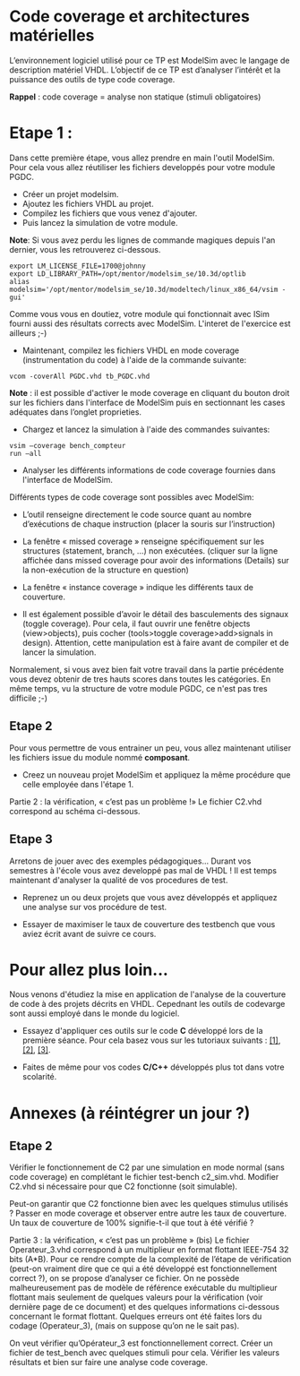 # Code coverage et architectures matérielles

L’environnement logiciel utilisé pour ce TP est ModelSim avec le langage de description matériel VHDL. L’objectif de ce TP est d’analyser l’intérêt et la puissance des outils de type code coverage.

**Rappel** : code coverage = analyse non statique (stimuli obligatoires)

# Etape 1 :

Dans cette première étape, vous allez prendre en main l'outil ModelSim. Pour cela vous allez réutiliser les fichiers developpés pour votre module PGDC.

- Créer un projet modelsim.
- Ajoutez les fichiers VHDL au projet.
- Compilez les fichiers que vous venez d'ajouter. 
- Puis lancez la simulation de votre module.

**Note**: Si vous avez perdu les lignes de commande magiques depuis l'an dernier, vous les retrouverez ci-dessous.

```
export LM_LICENSE_FILE=1700@johnny
export LD_LIBRARY_PATH=/opt/mentor/modelsim_se/10.3d/optlib
alias modelsim='/opt/mentor/modelsim_se/10.3d/modeltech/linux_x86_64/vsim -gui'
```

Comme vous vous en doutiez, votre module qui fonctionnait avec ISim fourni aussi des résultats corrects avec ModelSim. L'interet de l'exercice est ailleurs ;-)

- Maintenant, compilez les fichiers VHDL en mode coverage (instrumentation du code) à l'aide de la commande suivante:

```
vcom -coverAll PGDC.vhd tb_PGDC.vhd
```

**Note** : il est possible d'activer le mode coverage en cliquant du bouton droit sur les fichiers dans l'interface de ModelSim puis en sectionnant les cases adéquates dans l’onglet proprieties.

- Chargez et lancez la simulation à l'aide des commandes suivantes:

```
vsim –coverage bench_compteur
run –all
```

- Analyser les différents informations de code coverage fournies dans l'interface de  ModelSim.

Différents types de code coverage sont possibles avec ModelSim:

- L’outil renseigne directement le code source quant au nombre d’exécutions de chaque instruction (placer la souris sur l’instruction)

- La fenêtre « missed coverage » renseigne spécifiquement sur les structures (statement, branch, …) non exécutées. (cliquer sur la ligne affichée dans missed coverage pour avoir des informations (Details) sur la non-exécution de la structure en question)

- La fenêtre « instance coverage » indique les différents taux de couverture.

- Il est également possible d’avoir le détail des basculements des signaux (toggle coverage). Pour cela, il faut ouvrir une fenêtre objects (view>objects), puis cocher (tools>toggle coverage>add>signals in design). Attention, cette manipulation est à faire avant de compiler et de lancer la simulation.


Normalement, si vous avez bien fait votre travail dans la partie précédente vous devez obtenir de tres hauts scores dans toutes les catégories. En même temps, vu la structure de votre module PGDC, ce n'est pas tres difficile ;-)

## Etape 2

Pour vous permettre de vous entrainer un peu, vous allez maintenant utiliser les fichiers issue du module nommé **composant**.

- Creez un nouveau projet ModelSim et appliquez la même procédure que celle employée dans l'étape 1.

Partie 2 : la vérification, « c’est pas un problème !»
Le fichier C2.vhd correspond au schéma ci-dessous.

## Etape 3

Arretons de jouer avec des exemples pédagogiques... Durant vos semestres à l'école vous avez developpé pas mal de VHDL ! Il est temps maintenant d'analyser la qualité de vos procedures de test.

- Reprenez un ou deux projets que vous avez développés et appliquez une analyse sur vos procédure de test.

- Essayer de maximiser le taux de couverture des testbench que vous aviez écrit avant de suivre ce cours.

# Pour allez plus loin...

Nous venons d'étudiez la mise en application de l'analyse de la couverture de code à des projets décrits en VHDL. Cepednant les outils de codevarge sont aussi employé dans le monde du logiciel.

- Essayez d'appliquer ces outils sur le code **C** développé lors de la première séance. Pour cela basez vous sur les tutoriaux suivants : [[1]](https://en.wikipedia.org/wiki/Gcov), [[2]](https://www.tutorialspoint.com/unix_commands/gcov.htm), [[3]](https://connect.ed-diamond.com/GNU-Linux-Magazine/GLMF-154/Tests-unitaires-avec-Check-Gcov-et-Lcov).

- Faites de même pour vos codes **C/C++** développés plus tot dans votre scolarité.


# Annexes (à réintégrer un jour ?)

## Etape 2

Vérifier le fonctionnement de C2 par une simulation en mode normal (sans code coverage) en complétant le fichier test-bench c2_sim.vhd.
Modifier C2.vhd si nécessaire pour que C2 fonctionne (soit simulable).

Peut-on garantir que C2 fonctionne bien avec les quelques stimulus utilisés ?  Passer en mode coverage et observer entre autre les taux de couverture.  Un taux de couverture de 100% signifie-t-il que tout à été vérifié ?

Partie  3 :  la vérification, « c’est pas un problème » (bis)
Le fichier Operateur_3.vhd correspond à un multiplieur en format flottant IEEE-754 32 bits (A*B).
Pour ce rendre compte de la complexité de l’étape de vérification (peut-on vraiment dire que ce qui a été développé est fonctionnellement correct ?), on se propose d’analyser ce fichier.
On ne possède malheureusement pas de modèle de référence exécutable du multiplieur flottant mais seulement de quelques valeurs pour la vérification (voir dernière page de ce document) et des quelques informations ci-dessous concernant le format flottant.
Quelques erreurs ont été faites lors du codage (Operateur_3), (mais on suppose qu’on ne le sait pas).

On veut vérifier qu’Opérateur_3 est fonctionnellement correct. Créer un fichier de test_bench avec quelques stimuli pour cela. Vérifier les valeurs résultats et bien sur faire une analyse code coverage.
